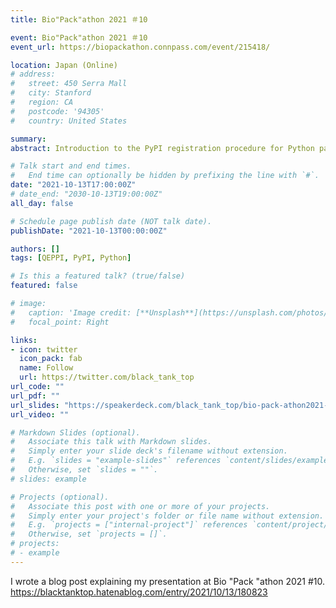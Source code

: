 ```yaml
---
title: Bio"Pack"athon 2021 ＃10

event: Bio"Pack"athon 2021 ＃10
event_url: https://biopackathon.connpass.com/event/215418/

location: Japan (Online)
# address:
#   street: 450 Serra Mall
#   city: Stanford
#   region: CA
#   postcode: '94305'
#   country: United States

summary: 
abstract: Introduction to the PyPI registration procedure for Python packages, using the example of QEPPI development to PyPI registration

# Talk start and end times.
#   End time can optionally be hidden by prefixing the line with `#`.
date: "2021-10-13T17:00:00Z"
# date_end: "2030-10-13T19:00:00Z"
all_day: false

# Schedule page publish date (NOT talk date).
publishDate: "2021-10-13T00:00:00Z"

authors: []
tags: [QEPPI, PyPI, Python]

# Is this a featured talk? (true/false)
featured: false

# image:
#   caption: 'Image credit: [**Unsplash**](https://unsplash.com/photos/bzdhc5b3Bxs)'
#   focal_point: Right

links:
- icon: twitter
  icon_pack: fab
  name: Follow
  url: https://twitter.com/black_tank_top
url_code: ""
url_pdf: ""
url_slides: "https://speakerdeck.com/black_tank_top/bio-pack-athon2021-number-10-introduction-to-the-pypi-registration-process-for-python-packages"
url_video: ""

# Markdown Slides (optional).
#   Associate this talk with Markdown slides.
#   Simply enter your slide deck's filename without extension.
#   E.g. `slides = "example-slides"` references `content/slides/example-slides.md`.
#   Otherwise, set `slides = ""`.
# slides: example

# Projects (optional).
#   Associate this post with one or more of your projects.
#   Simply enter your project's folder or file name without extension.
#   E.g. `projects = ["internal-project"]` references `content/project/deep-learning/index.md`.
#   Otherwise, set `projects = []`.
# projects:
# - example
---
```


I wrote a blog post explaining my presentation at Bio "Pack "athon 2021 \#10. 
https://blacktanktop.hatenablog.com/entry/2021/10/13/180823
<!-- {{% callout note %}}
Click on the **Slides** button above to view the built-in slides feature.
{{% /callout %}} -->

<!-- Slides can be added in a few ways:

- **Create** slides using Wowchemy's [*Slides*](https://wowchemy.com/docs/managing-content/#create-slides) feature and link using `slides` parameter in the front matter of the talk file
- **Upload** an existing slide deck to `static/` and link using `url_slides` parameter in the front matter of the talk file
- **Embed** your slides (e.g. Google Slides) or presentation video on this page using [shortcodes](https://wowchemy.com/docs/writing-markdown-latex/).

Further event details, including [page elements](https://wowchemy.com/docs/writing-markdown-latex/) such as image galleries, can be added to the body of this page. -->
